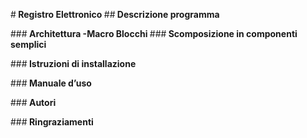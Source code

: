 #<b> Registro Elettronico </b>
##<b> Descrizione programma </b>

###<b> Architettura </b>
<b> -Macro Blocchi </b>
###<b> Scomposizione in componenti semplici </b>

###<b> Istruzioni di installazione </b>

###<b> Manuale d’uso </b>

###<b> Autori </b>

###<b> Ringraziamenti </b>
